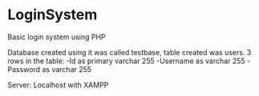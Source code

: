 # LoginSystem
Basic login system using PHP

Database created using it was called 
testbase, table created was users. 
3 rows in the table:
-Id as primary varchar 255
-Username as varchar 255
-Password as varchar 255

Server: Localhost with XAMPP
